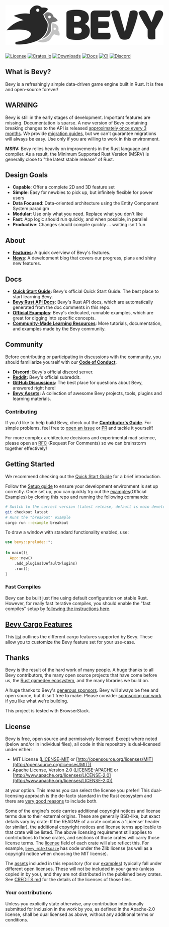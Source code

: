 # [![Bevy](assets/branding/bevy_logo_light_dark_and_dimmed.svg)](https://bevyengine.org)

[![License](https://img.shields.io/badge/license-MIT%2FApache-blue.svg)](https://github.com/bevyengine/bevy#license)
[![Crates.io](https://img.shields.io/crates/v/bevy.svg)](https://crates.io/crates/bevy)
[![Downloads](https://img.shields.io/crates/d/bevy.svg)](https://crates.io/crates/bevy)
[![Docs](https://docs.rs/bevy/badge.svg)](https://docs.rs/bevy/latest/bevy/)
[![CI](https://github.com/bevyengine/bevy/workflows/CI/badge.svg)](https://github.com/bevyengine/bevy/actions)
[![Discord](https://img.shields.io/discord/691052431525675048.svg?label=&logo=discord&logoColor=ffffff&color=7389D8&labelColor=6A7EC2)](https://discord.gg/bevy)

## What is Bevy?

Bevy is a refreshingly simple data-driven game engine built in Rust. It is free and open-source forever!

## WARNING

Bevy is still in the early stages of development. Important features are missing. Documentation is sparse.
A new version of Bevy containing breaking changes to the API is released [approximately once every 3 months](https://bevyengine.org/news/bevy-0-6/#the-train-release-schedule).
We provide [migration guides](https://bevyengine.org/learn/migration-guides/),
but we can't guarantee migrations will always be easy.
Use only if you are willing to work in this environment.

**MSRV:** Bevy relies heavily on improvements in the Rust language and compiler.
As a result, the Minimum Supported Rust Version (MSRV) is generally close to "the latest stable release" of Rust.

## Design Goals

- **Capable**: Offer a complete 2D and 3D feature set
- **Simple**: Easy for newbies to pick up, but infinitely flexible for power users
- **Data Focused**: Data-oriented architecture using the Entity Component System paradigm
- **Modular**: Use only what you need. Replace what you don't like
- **Fast**: App logic should run quickly, and when possible, in parallel
- **Productive**: Changes should compile quickly ... waiting isn't fun

## About

- **[Features](https://bevyengine.org):** A quick overview of Bevy's features.
- **[News](https://bevyengine.org/news/)**: A development blog that covers our progress, plans and shiny new features.

## Docs

- **[Quick Start Guide]:** Bevy's official Quick Start Guide. The best place to start learning Bevy.
- **[Bevy Rust API Docs]:** Bevy's Rust API docs, which are automatically generated from the doc comments in this repo.
- **[Official Examples]:** Bevy's dedicated, runnable examples, which are great for digging into specific concepts.
- **[Community-Made Learning Resources]**: More tutorials, documentation, and examples made by the Bevy community.

## Community

Before contributing or participating in discussions with the community,
you should familiarize yourself with our [**Code of Conduct**].

- **[Discord](https://discord.gg/bevy):** Bevy's official discord server.
- **[Reddit](https://reddit.com/r/bevy):** Bevy's official subreddit.
- **[GitHub Discussions]:** The best place for questions about Bevy, answered right here!
- **[Bevy Assets](https://bevyengine.org/assets/):** A collection of awesome Bevy projects, tools, plugins and learning materials.

### Contributing

If you'd like to help build Bevy, check out the **[Contributor's Guide](https://github.com/bevyengine/bevy/blob/main/CONTRIBUTING.md)**.
For simple problems, feel free to [open an issue](https://github.com/bevyengine/bevy/issues) or
[PR](https://github.com/bevyengine/bevy/pulls) and tackle it yourself!

For more complex architecture decisions and experimental mad science, please open an
[RFC](https://github.com/bevyengine/rfcs) (Request For Comments) so we can brainstorm together effectively!

## Getting Started

We recommend checking out the [Quick Start Guide] for a brief introduction.

Follow the [Setup guide] to ensure your development environment is set up correctly.
Once set up, you can quickly try out the [examples](Official Examples) by cloning this repo and running the following commands:

```bash
# Switch to the correct version (latest release, default is main development branch)
git checkout latest
# Runs the "breakout" example
cargo run --example breakout
```

To draw a window with standard functionality enabled, use:

```rust
use bevy::prelude::*;

fn main(){
  App::new()
    .add_plugins(DefaultPlugins)
    .run();
}
```

### Fast Compiles

Bevy can be built just fine using default configuration on stable Rust.
However, for really fast iterative compiles, you should enable the "fast compiles" setup by [following the instructions here](https://bevyengine.org/learn/quick-start/getting-started/setup).

## [Bevy Cargo Features][cargo_features]

This [list][cargo_features] outlines the different cargo features supported by Bevy.
These allow you to customize the Bevy feature set for your use-case.

[cargo_features]: docs/cargo_features.md

## Thanks

Bevy is the result of the hard work of many people.
A huge thanks to all Bevy contributors, the many open source projects
that have come before us, the [Rust gamedev ecosystem](https://arewegameyet.rs/), and the many libraries we build on.

A huge thanks to Bevy's [generous sponsors](https://bevyengine.org).
Bevy will always be free and open source, but it isn't free to make.
Please consider [sponsoring our work](https://bevyengine.org/donate/) if you like what we're building.

<!-- This next line need to stay exactly as is. It is required for BrowserStack sponsorship. -->
This project is tested with BrowserStack.

## License

Bevy is free, open source and permissively licensed!
Except where noted (below and/or in individual files), all code in this repository is dual-licensed under either:

- MIT License ([LICENSE-MIT](LICENSE-MIT) or [http://opensource.org/licenses/MIT](http://opensource.org/licenses/MIT))
- Apache License, Version 2.0 ([LICENSE-APACHE](LICENSE-APACHE) or [http://www.apache.org/licenses/LICENSE-2.0](http://www.apache.org/licenses/LICENSE-2.0))

at your option.
This means you can select the license you prefer!
This dual-licensing approach is the de-facto standard in the Rust ecosystem
and there are [very good reasons](https://github.com/bevyengine/bevy/issues/2373) to include both.

Some of the engine's code carries additional copyright notices and license terms due to their external origins.
These are generally BSD-like, but exact details vary by crate:
If the README of a crate contains a 'License' header (or similar), the
additional copyright notices and license terms applicable to that crate will be listed.
The above licensing requirement still applies to contributions to those
crates, and sections of those crates will carry those license terms.
The [license] field of each crate will also reflect this.
For example, [`bevy_mikktspace`](./crates/bevy_mikktspace/README.md#license-agreement)
has code under the Zlib license (as well as a copyright notice when choosing the MIT license).

The [assets](assets) included in this repository (for our [examples]) typically fall under different open licenses.
These will not be included in your game (unless copied in by you), and they are not distributed in the published bevy crates.
See [CREDITS.md](CREDITS.md) for the details of the licenses of those files.

### Your contributions

Unless you explicitly state otherwise,
any contribution intentionally submitted for inclusion in the work by you,
as defined in the Apache-2.0 license,
shall be dual licensed as above,
without any additional terms or conditions.

[Quick Start Guide]: <https://bevyengine.org/learn/quick-start/introduction>
[Setup guide]: <https://bevyengine.org/learn/quick-start/getting-started/setup>
[Official Examples]: <https://github.com/bevyengine/bevy/tree/latest/examples>
[Bevy Rust API Docs]: <https://docs.rs/bevy>
[Community-Made Learning Resources]: <https://bevyengine.org/assets/#learning>
[**Code of Conduct**]: <./CODE_OF_CONDUCT.md>
[GitHub Discussions]: <https://github.com/bevyengine/bevy/discussions>
[license]: <https://doc.rust-lang.org/cargo/reference/manifest.html#the-license-and-license-file-fields>
[examples]: <./examples/README.md>
